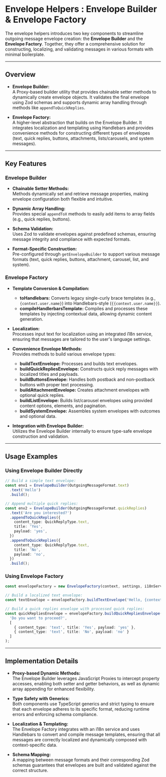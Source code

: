 # Envelope Helpers : Envelope Builder & Envelope Factory

The envelope helpers introduces two key components to streamline outgoing message envelope creation: the **Envelope Builder** and the **Envelope Factory**. Together, they offer a comprehensive solution for constructing, localizing, and validating messages in various formats with minimal boilerplate.

---

## Overview

- **Envelope Builder:**  
  A Proxy-based builder utility that provides chainable setter methods to dynamically create envelope objects. It validates the final envelope using Zod schemas and supports dynamic array handling through methods like `appendToQuickReplies`.

- **Envelope Factory:**  
  A higher-level abstraction that builds on the Envelope Builder. It integrates localization and templating using Handlebars and provides convenience methods for constructing different types of envelopes (text, quick replies, buttons, attachments, lists/carousels, and system messages).

---

## Key Features

### Envelope Builder

- **Chainable Setter Methods:**  
  Methods dynamically set and retrieve message properties, making envelope configuration both flexible and intuitive.

- **Dynamic Array Handling:**  
  Provides special `appendToX` methods to easily add items to array fields (e.g., quick replies, buttons).

- **Schema Validation:**  
  Uses Zod to validate envelopes against predefined schemas, ensuring message integrity and compliance with expected formats.

- **Format-Specific Construction:**  
  Pre-configured through `getEnvelopeBuilder` to support various message formats (text, quick replies, buttons, attachment, carousel, list, and system).

### Envelope Factory

- **Template Conversion & Compilation:**  
  - **toHandlebars:** Converts legacy single-curly brace templates (e.g., `{context.user.name}`) into Handlebars-style (`{{context.user.name}}`).  
  - **compileHandlerbarsTemplate:** Compiles and processes these templates by injecting contextual data, allowing dynamic content generation.

- **Localization:**  
  Processes input text for localization using an integrated i18n service, ensuring that messages are tailored to the user's language settings.

- **Convenience Envelope Methods:**  
  Provides methods to build various envelope types:
  - **buildTextEnvelope:** Processes and builds text envelopes.
  - **buildQuickRepliesEnvelope:** Constructs quick reply messages with localized titles and payloads.
  - **buildButtonsEnvelope:** Handles both postback and non-postback buttons with proper text processing.
  - **buildAttachmentEnvelope:** Creates attachment envelopes with optional quick replies.
  - **buildListEnvelope:** Builds list/carousel envelopes using provided content options, elements, and pagination.
  - **buildSystemEnvelope:** Assembles system envelopes with outcomes and optional data.

- **Integration with Envelope Builder:**  
  Utilizes the Envelope Builder internally to ensure type-safe envelope construction and validation.

---

## Usage Examples

### Using Envelope Builder Directly

```typescript
// Build a simple text envelope:
const env1 = EnvelopeBuilder(OutgoingMessageFormat.text)
  .text('Hello')
  .build();

// Append multiple quick replies:
const env2 = EnvelopeBuilder(OutgoingMessageFormat.quickReplies)
  .text('Are you interested?')
  .appendToQuickReplies({
    content_type: QuickReplyType.text,
    title: 'Yes',
    payload: 'yes',
  })
  .appendToQuickReplies({
    content_type: QuickReplyType.text,
    title: 'No',
    payload: 'no',
  })
  .build();
```

### Using Envelope Factory

```typescript
const envelopeFactory = new EnvelopeFactory(context, settings, i18nService);

// Build a localized text envelope:
const textEnvelope = envelopeFactory.buildTextEnvelope('Hello, {context.user.name}!');

// Build a quick replies envelope with processed quick replies:
const quickRepliesEnvelope = envelopeFactory.buildQuickRepliesEnvelope(
  'Do you want to proceed?',
  [
    { content_type: 'text', title: 'Yes', payload: 'yes' },
    { content_type: 'text', title: 'No', payload: 'no' }
  ]
);
```

---

## Implementation Details

- **Proxy-based Dynamic Methods:**  
  The Envelope Builder leverages JavaScript Proxies to intercept property accesses, enabling both setter and getter behaviors, as well as dynamic array appending for enhanced flexibility.

- **Type Safety with Generics:**  
  Both components use TypeScript generics and strict typing to ensure that each envelope adheres to its specific format, reducing runtime errors and enforcing schema compliance.

- **Localization & Templating:**  
  The Envelope Factory integrates with an i18n service and uses Handlebars to convert and compile message templates, ensuring that all messages are correctly localized and dynamically composed with context-specific data.

- **Schema Mapping:**  
  A mapping between message formats and their corresponding Zod schemas guarantees that envelopes are built and validated against the correct structure.


